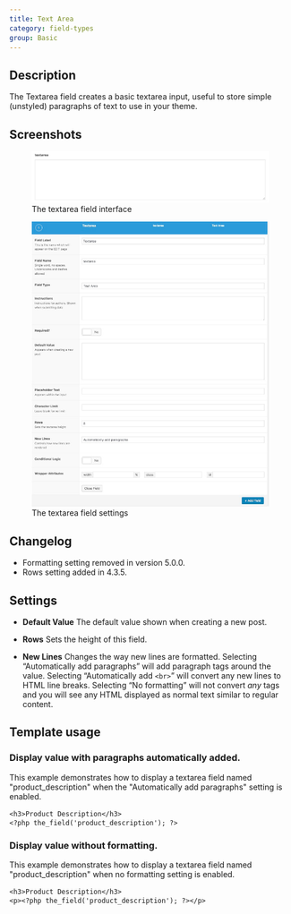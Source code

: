 ```yaml
---
title: Text Area
category: field-types
group: Basic
---
```


## Description
The Textarea field creates a basic textarea input, useful to store simple (unstyled) paragraphs of text to use in your theme.

## Screenshots
<div class="gallery">
	<figure>
		<a href="https://raw.githubusercontent.com/AdvancedCustomFields/docs/master/assets/acf-textarea-interface.png">
			<img src="https://raw.githubusercontent.com/AdvancedCustomFields/docs/master/assets/acf-textarea-interface.png" alt="Textarea field that allows you to enter a string" />
		</a>
		<figcaption>The textarea field interface</figcaption>
	</figure>
	<figure>
		<a href="https://raw.githubusercontent.com/AdvancedCustomFields/docs/master/assets/acf-textarea-settings.png">
			<img src="https://raw.githubusercontent.com/AdvancedCustomFields/docs/master/assets/acf-textarea-settings.png" alt="List of textarea field settings to set up a textarea field" />
		</a>
		<figcaption>The textarea field settings</figcaption>
	</figure>
</div>

## Changelog
- Formatting setting removed in version 5.0.0.
- Rows setting added in 4.3.5.

## Settings
- **Default Value**
  The default value shown when creating a new post.

- **Rows**
  Sets the height of this field.

- **New Lines**
  Changes the way new lines are formatted. Selecting “Automatically add paragraphs” will add paragraph tags around the value. Selecting “Automatically add `<br>`” will convert any new lines to HTML line breaks. Selecting “No formatting” will not convert _any_ tags and you will see any HTML displayed as normal text similar to regular content.

## Template usage

### Display value with paragraphs automatically added.
This example demonstrates how to display a textarea field named "product_description" when the "Automatically add paragraphs" setting is enabled.
```
<h3>Product Description</h3>
<?php the_field('product_description'); ?>
```

### Display value without formatting.
This example demonstrates how to display a textarea field named "product_description" when no formatting setting is enabled.
```
<h3>Product Description</h3>
<p><?php the_field('product_description'); ?></p>
```
